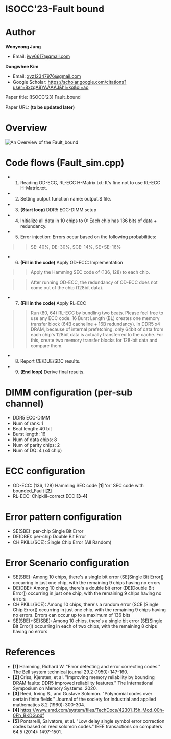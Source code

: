 # ISOCC'23-Fault bound

# Author

**Wonyeong Jung** 
- Email: jwy6617@gmail.com

**Dongwhee Kim**
- Email: xyz12347976@gmail.com
- Google Scholar: https://scholar.google.com/citations?user=8xzqA8YAAAAJ&hl=ko&oi=ao

Paper title: [ISOCC'23] Fault_bound

Paper URL: **(to be updated later)**

# Overview
![An Overview of the Fault_bound](https://github.com/xyz123479/ISOCC_23-Fault-Bound/blob/main/Fault_bound.png)

# Code flows (Fault_sim.cpp)
- 1. Reading OD-ECC, RL-ECC H-Matrix.txt: It's fine not to use RL-ECC H-Matrix.txt.
- 2. Setting output function name: output.S file.
- 3. **(Start loop)** DDR5 ECC-DIMM setup
- 4. Initialize all data in 10 chips to 0: Each chip has 136 bits of data + redundancy.
- 5. Error injection: Errors occur based on the following probabilities:
>> SE: 40%, DE: 30%, SCE: 14%, SE+SE: 16%
- 6. **(Fill in the code)** Apply OD-ECC: Implementation
>> Apply the Hamming SEC code of (136, 128) to each chip.

>> After running OD-ECC, the redundancy of OD-ECC does not come out of the chip (128bit data).
- 7. **(Fill in the code)** Apply RL-ECC
>> Run (80, 64) RL-ECC by bundling two beats.
>> Please feel free to use any ECC code.
>> 16 Burst Length (BL) creates one memory transfer block (64B cacheline + 16B redundancy).
>> In DDR5 x4 DRAM, because of internal prefetching, only 64bit of data from each chip's 128bit data is actually transferred to the cache.
>> For this, create two memory transfer blocks for 128-bit data and compare them.
- 8. Report CE/DUE/SDC results.
- 9. **(End loop)** Derive final results.

# DIMM configuration (per-sub channel)
- DDR5 ECC-DIMM
- Num of rank: 1
- Beat length: 40 bit
- Burst length: 16
- Num of data chips: 8
- Num of parity chips: 2
- Num of DQ: 4 (x4 chip)

# ECC configuration
- OD-ECC: (136, 128) Hamming SEC code **[1]** 'or' SEC code with bounded_Fault **[2]**
- RL-ECC: Chipkill-correct ECC **[3-4]**

# Error pattern configuration
- SE(SBE): per-chip Single Bit Error
- DE(DBE): per-chip Double Bit Error
- CHIPKILL(SCE): Single Chip Error (All Random)

# Error Scenario configuration
- SE(SBE): Among 10 chips, there's a single bit error (SE[Single Bit Error]) occurring in just one chip, with the remaining 9 chips having no errors
- DE(DBE): Among 10 chips, there's a double bit error (DE[Double Bit Error]) occurring in just one chip, with the remaining 9 chips having no errors
- CHIPKILL(SCE): Among 10 chips, there's a random error (SCE [Single Chip Error]) occurring in just one chip, with the remaining 9 chips having no errors. Errors can occur up to a maximum of 136 bits
- SE(SBE)+SE(SBE): Among 10 chips, there's a single bit error (SE[Single Bit Error]) occurring in each of two chips, with the remaining 8 chips having no errors

# References
- **[1]** Hamming, Richard W. "Error detecting and error correcting codes." The Bell system technical journal 29.2 (1950): 147-160.
- **[2]** Criss, Kjersten, et al. "Improving memory reliability by bounding DRAM faults: DDR5 improved reliability features." The International Symposium on Memory Systems. 2020.
- **[3]** Reed, Irving S., and Gustave Solomon. "Polynomial codes over certain finite fields." Journal of the society for industrial and applied mathematics 8.2 (1960): 300-304.
- **[4]** https://www.amd.com/system/files/TechDocs/42301_15h_Mod_00h-0Fh_BKDG.pdf
- **[5]** Pontarelli, Salvatore, et al. "Low delay single symbol error correction codes based on reed solomon codes." IEEE transactions on computers 64.5 (2014): 1497-1501.

